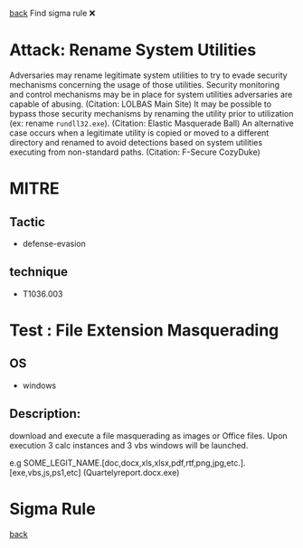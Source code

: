 
[back](../index.md)
Find sigma rule :x: 

# Attack: Rename System Utilities 

Adversaries may rename legitimate system utilities to try to evade security mechanisms concerning the usage of those utilities. Security monitoring and control mechanisms may be in place for system utilities adversaries are capable of abusing. (Citation: LOLBAS Main Site) It may be possible to bypass those security mechanisms by renaming the utility prior to utilization (ex: rename <code>rundll32.exe</code>). (Citation: Elastic Masquerade Ball) An alternative case occurs when a legitimate utility is copied or moved to a different directory and renamed to avoid detections based on system utilities executing from non-standard paths. (Citation: F-Secure CozyDuke)

# MITRE
## Tactic
  - defense-evasion


## technique
  - T1036.003


# Test : File Extension Masquerading
## OS
  - windows


## Description:
download and execute a file masquerading as images or Office files. Upon execution 3 calc instances and 3 vbs windows will be launched.

e.g SOME_LEGIT_NAME.[doc,docx,xls,xlsx,pdf,rtf,png,jpg,etc.].[exe,vbs,js,ps1,etc] (Quartelyreport.docx.exe)


# Sigma Rule


[back](../index.md)
